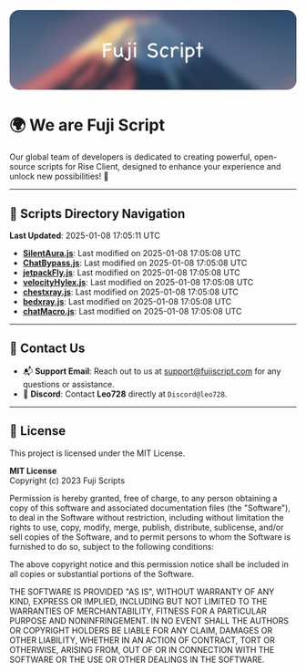 ![Banner](.github/b.webp)

# 🌍 **We are Fuji Script**

Our global team of developers is dedicated to creating powerful, open-source scripts for Rise Client, designed to enhance your experience and unlock new possibilities! 🌟

---
<!-- SCRIPTS_NAVIGATION_START -->
## 📂 **Scripts Directory Navigation**

**Last Updated**: 2025-01-08 17:05:11 UTC

- **[SilentAura.js](scripts/SilentAura.js)**: Last modified on 2025-01-08 17:05:08 UTC
- **[ChatBypass.js](scripts/ChatBypass.js)**: Last modified on 2025-01-08 17:05:08 UTC
- **[jetpackFly.js](scripts/jetpackFly.js)**: Last modified on 2025-01-08 17:05:08 UTC
- **[velocityHylex.js](scripts/velocityHylex.js)**: Last modified on 2025-01-08 17:05:08 UTC
- **[chestxray.js](scripts/chestxray.js)**: Last modified on 2025-01-08 17:05:08 UTC
- **[bedxray.js](scripts/bedxray.js)**: Last modified on 2025-01-08 17:05:08 UTC
- **[chatMacro.js](scripts/chatMacro.js)**: Last modified on 2025-01-08 17:05:08 UTC

<!-- SCRIPTS_NAVIGATION_END -->

---

## 💬 **Contact Us**  
- 📬 **Support Email**: Reach out to us at [support@fujiscript.com](mailto:support@fujiscript.com) for any questions or assistance.  
- 💬 **Discord**: Contact **Leo728** directly at `Discord@leo728`.

---

## 📜 **License**

This project is licensed under the MIT License.  

**MIT License**  
Copyright (c) 2023 Fuji Scripts  

Permission is hereby granted, free of charge, to any person obtaining a copy of this software and associated documentation files (the "Software"), to deal in the Software without restriction, including without limitation the rights to use, copy, modify, merge, publish, distribute, sublicense, and/or sell copies of the Software, and to permit persons to whom the Software is furnished to do so, subject to the following conditions:  

The above copyright notice and this permission notice shall be included in all copies or substantial portions of the Software.  

THE SOFTWARE IS PROVIDED "AS IS", WITHOUT WARRANTY OF ANY KIND, EXPRESS OR IMPLIED, INCLUDING BUT NOT LIMITED TO THE WARRANTIES OF MERCHANTABILITY, FITNESS FOR A PARTICULAR PURPOSE AND NONINFRINGEMENT. IN NO EVENT SHALL THE AUTHORS OR COPYRIGHT HOLDERS BE LIABLE FOR ANY CLAIM, DAMAGES OR OTHER LIABILITY, WHETHER IN AN ACTION OF CONTRACT, TORT OR OTHERWISE, ARISING FROM, OUT OF OR IN CONNECTION WITH THE SOFTWARE OR THE USE OR OTHER DEALINGS IN THE SOFTWARE.  
